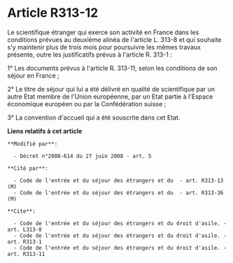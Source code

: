 # Article R313-12

Le scientifique étranger qui exerce son activité en France dans les conditions prévues au deuxième alinéa de l'article L.
313-8 et qui souhaite s'y maintenir plus de trois mois pour poursuivre les mêmes travaux présente, outre les justificatifs
prévus à l'article R. 313-1 : 

1° Les documents prévus à l'article R. 313-11, selon les conditions de son séjour en France ; 

2° Le titre de séjour qui lui a été délivré en qualité de scientifique par un autre Etat membre de l'Union européenne, par un
Etat partie à l'Espace économique européen ou par la Confédération suisse ; 

3° La convention d'accueil qui a été souscrite dans cet Etat.

**Liens relatifs à cet article**

	**Modifié par**:

	  - Décret n°2008-614 du 27 juin 2008 - art. 5

	**Cité par**:

	  - Code de l'entrée et du séjour des étrangers et du  - art. R313-13 (M)
	  - Code de l'entrée et du séjour des étrangers et du  - art. R313-36 (M)

	**Cite**:

	  - Code de l'entrée et du séjour des étrangers et du droit d'asile. - art. L313-8
	  - Code de l'entrée et du séjour des étrangers et du droit d'asile. - art. R313-1
	  - Code de l'entrée et du séjour des étrangers et du droit d'asile. - art. R313-11
